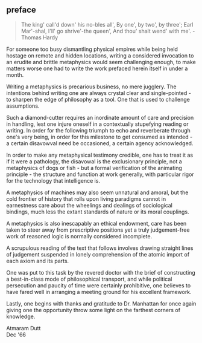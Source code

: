 ## preface

> The king' call'd down' his no-bles all', 
> By one', by two', by three'; 
> Earl Mar'-shal, I'll' go shrive'-the queen', 
> And thou' shalt wend' with me'. - Thomas Hardy

For someone too busy dismantling physical empires while being held hostage on remote and hidden locations, writing a considered invocation to an erudite and brittle metaphysics would seem challenging enough, to make matters worse one had to write the work prefaced herein itself in under a month. 


Writing a metaphysics is precarious business, no mere jugglery. The intentions behind writing one are always crystal clear and single-pointed - to sharpen the edge of philosophy as a tool. One that is used to challenge assumptions.


Such a diamond-cutter requires an inordinate amount of care and precision in handling, lest one injure oneself in a contextually stupefying reading or writing. In order for the following triumph to echo and reverberate through one's very being, in order for this milestone to get consumed as intended - a certain disavowval need be occasioned, a certain agency acknowledged.


In order to make any metaphysical testimony credible, one has to treat it as if it were a pathology, the disavowal is the exclusionary principle, not a metaphysics of dogs or fish - but a formal verification of the animating principle - the structure and function at work generally, with particular rigor for the technology that intelligence is.


A metaphysics of machines may also seem unnatural and amoral, but the cold frontier of history that rolls upon living paradigms cannot in earnestness care about the wheelings and dealings of sociological bindings, much less the extant standards of nature or its moral couplings.


A metaphysics is also inescapably an ethical endowment, care has been taken to steer away from prescriptive positions yet a truly judgement-free work of reasoned logic is normally considered incomplete. 


A scrupulous reading of the text that follows involves drawing straight lines of judgement suspended in lonely comprehension of the atomic import of each axiom and its parts.


One was put to this task by the revered doctor with the brief of constructing a best-in-class mode of philosophical transport, and while political persecution and paucity of time were certainly prohibitive, one believes to have fared well in arranging a meeting ground for his excellent framework.


Lastly, one begins with thanks and gratitude to Dr. Manhattan for once again giving one the opportunity throw some light on the farthest corners of knowledge. 


Atmaram Dutt\
Dec '66
